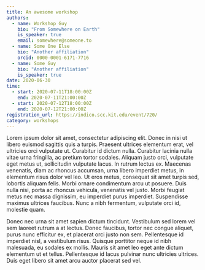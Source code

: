 ```yaml
---
title: An awesome workshop
authors:
  - name: Workshop Guy
    bio: "From Somewhere on Earth"
    is_speaker: true
    email: somewhere@someone.to
  - name: Some One Else
    bio: "Another affiliation"
    orcid: 0000-0001-6171-7716
  - name: Some Guy
    bio: "Another affiliation"
    is_speaker: true
date: 2020-06-30
time:
  - start: 2020-07-11T18:00:00Z
    end: 2020-07-11T21:00:00Z
  - start: 2020-07-12T18:00:00Z
    end: 2020-07-12T21:00:00Z
registration_url: https://indico.scc.kit.edu/event/720/
category: workshops
---
```


Lorem ipsum dolor sit amet, consectetur adipiscing elit. Donec in nisi ut libero euismod sagittis quis a turpis. Praesent ultrices elementum erat, vel ultricies orci vulputate ut. Curabitur id dictum nulla. Curabitur lacinia nulla vitae urna fringilla, ac pretium tortor sodales. Aliquam justo orci, vulputate eget metus ut, sollicitudin vulputate lacus. In rutrum lectus ex. Maecenas venenatis, diam ac rhoncus accumsan, urna libero imperdiet metus, in elementum risus dolor vel leo. Ut eros metus, consequat sit amet turpis sed, lobortis aliquam felis. Morbi ornare condimentum arcu ut posuere. Duis nulla nisi, porta ac rhoncus vehicula, venenatis vel justo. Morbi feugiat metus nec massa dignissim, eu imperdiet purus imperdiet. Suspendisse maximus ultrices faucibus. Nunc a nibh fermentum, vulputate orci id, molestie quam.

Donec nec urna sit amet sapien dictum tincidunt. Vestibulum sed lorem vel sem laoreet rutrum a at lectus. Donec faucibus, tortor nec congue aliquet, purus nunc efficitur ex, et placerat orci justo non sem. Pellentesque id imperdiet nisl, a vestibulum risus. Quisque porttitor neque id nibh malesuada, eu sodales ex mollis. Mauris sit amet leo eget ante dictum elementum ut et tellus. Pellentesque id lacus pulvinar nunc ultricies ultrices. Duis eget libero sit amet arcu auctor placerat sed vel.
